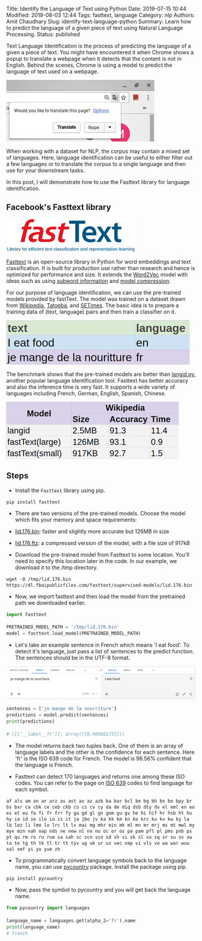 Title: Identify the Language of Text using Python
Date: 2019-07-15 10:44
Modified: 2019-08-03 12:44
Tags: fasttext, language
Category: nlp
Authors: Amit Chaudhary
Slug: identify-text-language-python
Summary: Learn how to predict the language of a given piece of text using Natural Language Processing.
Status: published


Text Language Identification is the process of predicting the language of a given a piece of text. You might have encountered it when Chrome shows a popup to translate a webpage when it detects that the content is not in English. Behind the scenes, Chrome is using a model to predict the language of text used on a webpage.

![Google Translate Popup on Chrome](/images/google_translate_popup.png)

When working with a dataset for NLP,  the corpus may contain a mixed set of languages. Here, language identification can be useful to either filter out a few languages or to translate the corpus to a single language and then use for your downstream tasks.

In this post, I will demonstrate how to use the Fasttext library for language identification.

## Facebook's Fasttext library
![Fasttext Logo](/images/fastText_logo.png) 
 
[Fasttext](https://fasttext.cc/) is an open-source library in Python for word embeddings and text classification. It is built for production use rather than research and hence is optimized for performance and size. It extends the [Word2Vec](https://en.wikipedia.org/wiki/Word2vec) model with ideas such as using [subword information](https://arxiv.org/abs/1607.04606) and [model compression](https://arxiv.org/abs/1612.03651).


For our purpose of language identification, we can use the pre-trained models provided by fastText. The model was trained on a dataset drawn from [Wikipedia](https://www.wikipedia.org/), [Tatoeba](https://tatoeba.org/eng/), and [SETimes](http://nlp.ffzg.hr/resources/corpora/setimes/). The basic idea is to prepare a training data of (text, language) pairs and then train a classifier on it.
 

![Language Training Data Example](/images/lang_training_data.png) 

The benchmark shows that the pre-trained models are better than [langid.py](https://github.com/saffsd/langid.py), another popular language identification tool. Fasttext has better accuracy and also the inference time is very fast. It supports a wide variety of languages including French, German, English, Spanish, Chinese.

![Benchmarks of Fasttext vs langid](/images/fasttext_benchmark.png)

## Steps
- Install the `Fasttext` library using pip.
```
pip install fasttext
``` 

- There are two versions of the pre-trained models. Choose the model which fits your memory and space requirements:
 - [lid.176.bin](https://dl.fbaipublicfiles.com/fasttext/supervised-models/lid.176.bin): faster and slightly more accurate but 126MB in size
 - [lid.176.ftz](https://dl.fbaipublicfiles.com/fasttext/supervised-models/lid.176.ftz): a compressed version of the model, with a file size of 917kB

- Download the pre-trained model from Fasttext to some location. You'll need to specify this location later in the code. In our example, we download it to the /tmp directory. 
```
wget -O /tmp/lid.176.bin https://dl.fbaipublicfiles.com/fasttext/supervised-models/lid.176.bin
```

- Now, we import fasttext and then load the model from the pretrained path we downloaded earlier.
```python
import fasttext

PRETRAINED_MODEL_PATH = '/tmp/lid.176.bin'
model = fasttext.load_model(PRETRAINED_MODEL_PATH)
```

- Let's take an example sentence in French which means 'I eat food'. To detect it's language, just pass a list of sentences to the predict function. The sentences should be in the UTF-8 format.

![French to English Translation Training Data](/images/french_to_english_translation.png) 


```python
sentences = ['je mange de la nourriture']
predictions = model.predict(sentences)
print(predictions)

# ([['__label__fr']], array([[0.96568173]]))
```
- The model returns back two tuples back. One of them is an array of language labels and the other is the confidence for each sentence. Here 'fr' is the ISO 639 code for French. The model is 96.56% confident that the language is French.

- Fasttext can detect 170 languages and returns one among these ISO codes. You can refer to the page on [ISO 639](https://en.wikipedia.org/wiki/List_of_ISO_639-1_codes) codes to find language for each symbol.
```
af als am an ar arz as ast av az azb ba bar bcl be bg bh bn bo bpy br bs bxr ca cbk ce ceb ckb co cs cv cy da de diq dsb dty dv el eml en eo es et eu fa fi fr frr fy ga gd gl gn gom gu gv he hi hif hr hsb ht hu hy ia id ie ilo io is it ja jbo jv ka kk km kn ko krc ku kv kw ky la lb lez li lmo lo lrc lt lv mai mg mhr min mk ml mn mr mrj ms mt mwl my myv mzn nah nap nds ne new nl nn no oc or os pa pam pfl pl pms pnb ps pt qu rm ro ru rue sa sah sc scn sco sd sh si sk sl so sq sr su sv sw ta te tg th tk tl tr tt tyv ug uk ur uz vec vep vi vls vo wa war wuu xal xmf yi yo yue zh
```

- To programmatically convert language symbols back to the language name, you can use [pycountry](https://pypi.org/project/pycountry/) package. Install the package using pip.
```python
pip install pycountry
```

- Now, pass the symbol to pycountry and you will get back the language name.
```python
from pycountry import languages

language_name = languages.get(alpha_2='fr').name
print(language_name)
# french
```